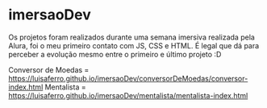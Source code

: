 # imersaoDev
Os projetos foram realizados durante uma semana imersiva realizada pela Alura, foi o meu primeiro contato com JS, CSS e HTML. É legal que dá para perceber a evolução mesmo entre o primeiro e último projeto :D


Conversor de Moedas = https://luisaferro.github.io/imersaoDev/conversorDeMoedas/conversor-index.html
Mentalista = https://luisaferro.github.io/imersaoDev/mentalista/mentalista-index.html
